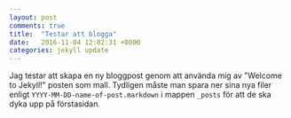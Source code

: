 ```yaml
---
layout: post
comments: true
title:  "Testar att blogga"
date:   2016-11-04 12:02:31 +0000
categories: jekyll update
---
```

Jag testar att skapa en ny bloggpost genom att använda mig av "Welcome to Jekyll!"
posten som mall. Tydligen måste man spara ner sina nya filer enligt `YYYY-MM-DD-name-of-post.markdown` i mappen `_posts` för att de ska dyka upp på förstasidan.
